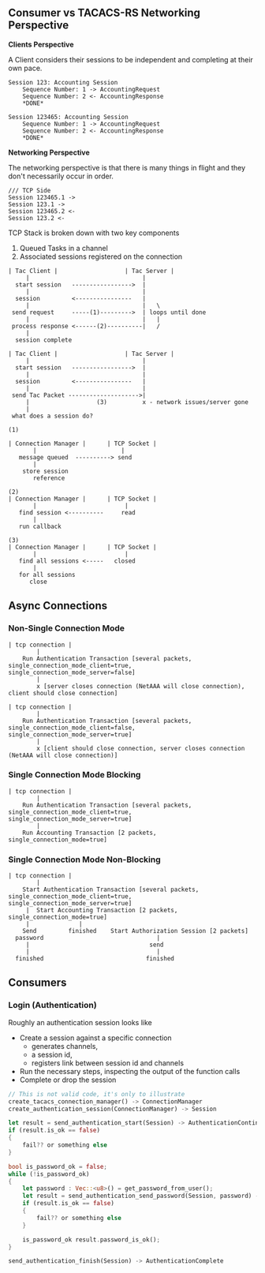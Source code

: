 


## Consumer vs TACACS-RS Networking Perspective

**Clients Perspective**

A Client considers their sessions to be independent and completing at their own pace.

```
Session 123: Accounting Session
    Sequence Number: 1 -> AccountingRequest
    Sequence Number: 2 <- AccountingResponse
    *DONE*

Session 123465: Accounting Session
    Sequence Number: 1 -> AccountingRequest
    Sequence Number: 2 <- AccountingResponse
    *DONE*
```

**Networking Perspective**

The networking perspective is that there is many things in flight and they don't necessarily occur in order.

```
/// TCP Side
Session 123465.1 ->
Session 123.1 ->
Session 123465.2 <-
Session 123.2 <-
```


TCP Stack is broken down with two key components

1. Queued Tasks in a channel
2. Associated sessions registered on the connection

```
| Tac Client |                   | Tac Server |
     |                                |
  start session   ----------------->  |
     |                                |
  session         <----------------   |
     |                                |   \
 send request     -----(1)--------->  | loops until done
     |                                |   |
 process response <------(2)----------|   /
     |
  session complete
```

```
| Tac Client |                   | Tac Server |
     |                                |
  start session   ----------------->  |
     |                                |
  session         <----------------   |
     |                                |
 send Tac Packet -------------------->|
     |                   (3)          x - network issues/server gone
     |
 what does a session do?

```

```
(1)

| Connection Manager |      | TCP Socket |
       |                        |
   message queued  ----------> send
       |
    store session
       reference
```

```
(2)
| Connection Manager |      | TCP Socket |
       |                         |
   find session <----------     read
       |
   run callback
```


```
(3)
| Connection Manager |      | TCP Socket |
       |                         |
   find all sessions <-----   closed
       |
   for all sessions
      close
```


## Async Connections


### Non-Single Connection Mode

```
| tcp connection |
        |
    Run Authentication Transaction [several packets, single_connection_mode_client=true, single_connection_mode_server=false]
        |
        x [server closes connection (NetAAA will close connection), client should close connection]
```

```
| tcp connection |
        |
    Run Authentication Transaction [several packets, single_connection_mode_client=false, single_connection_mode_server=true]
        |    
        x [client should close connection, server closes connection (NetAAA will close connection)]
```

### Single Connection Mode Blocking

```
| tcp connection |
        |
    Run Authentication Transaction [several packets, single_connection_mode_client=true, single_connection_mode_server=true]
        |    
    Run Accounting Transaction [2 packets, single_connection_mode=true]
```

### Single Connection Mode Non-Blocking

```
| tcp connection |
        |
    Start Authentication Transaction [several packets, single_connection_mode_client=true, single_connection_mode_server=true]
     |  Start Accounting Transaction [2 packets, single_connection_mode=true]
     |              |
    Send         finished    Start Authorization Session [2 packets]
  password                                |
     |                                  send
     |                                    |
  finished                             finished
```

## Consumers

### Login (Authentication)

Roughly an authentication session looks like

- Create a session against a specific connection
  - generates channels,
  - a session id,
  - registers link between session id and channels
- Run the necessary steps, inspecting the output of the function calls
- Complete or drop the session

```rust
// This is not valid code, it's only to illustrate
create_tacacs_connection_manager() -> ConnectionManager
create_authentication_session(ConnectionManager) -> Session

let result = send_authentication_start(Session) -> AuthenticationContinue
if (result.is_ok == false)
{
    fail?? or something else
}

bool is_password_ok = false;
while (!is_password_ok)
{
    let password : Vec::<u8>() = get_password_from_user();
    let result = send_authentication_send_password(Session, password) -> NotOk
    if (result.is_ok == false)
    {
        fail?? or something else
    }

    is_password_ok result.password_is_ok();
}

send_authentication_finish(Session) -> AuthenticationComplete
```
